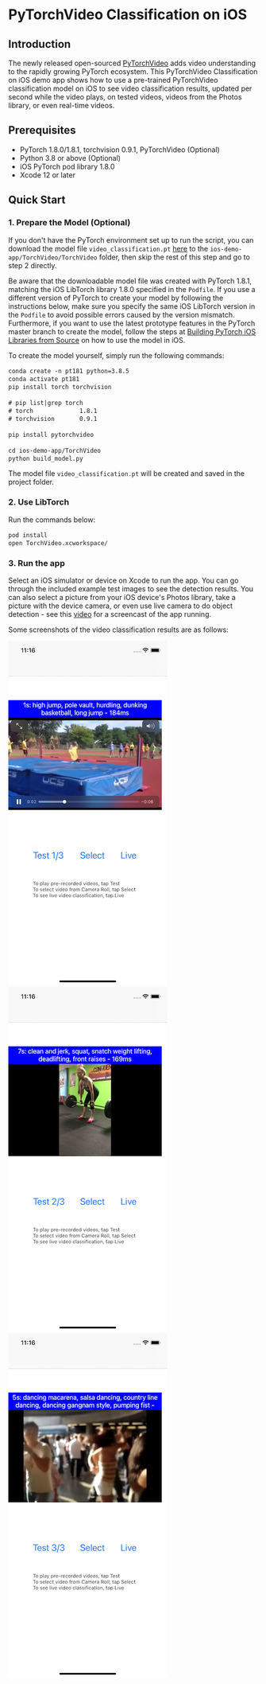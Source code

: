 # PyTorchVideo Classification on iOS

## Introduction

The newly released open-sourced [PyTorchVideo](https://github.com/facebookresearch/pytorchvideo) adds video understanding to the rapidly growing PyTorch ecosystem. This PyTorchVideo Classification on iOS demo app shows how to use a pre-trained PyTorchVideo classification model on iOS to see video classification results, updated per second while the video plays, on tested videos, videos from the Photos library, or even real-time videos.

## Prerequisites

* PyTorch 1.8.0/1.8.1, torchvision 0.9.1, PyTorchVideo (Optional)
* Python 3.8 or above (Optional)
* iOS PyTorch pod library 1.8.0
* Xcode 12 or later


## Quick Start

### 1. Prepare the Model (Optional)

If you don't have the PyTorch environment set up to run the script, you can download the model file `video_classification.pt` [here](https://drive.google.com/file/d/1qweDu7QZv7xJA7Sx_UIxjvcS7y1rQ2kE/view) to the `ios-demo-app/TorchVideo/TorchVideo` folder, then skip the rest of this step and go to step 2 directly.

Be aware that the downloadable model file was created with PyTorch 1.8.1, matching the iOS LibTorch library 1.8.0 specified in the `Podfile`. If you use a different version of PyTorch to create your model by following the instructions below, make sure you specify the same iOS LibTorch version in the `Podfile` to avoid possible errors caused by the version mismatch. Furthermore, if you want to use the latest prototype features in the PyTorch master branch to create the model, follow the steps at [Building PyTorch iOS Libraries from Source](https://pytorch.org/mobile/ios/#build-pytorch-ios-libraries-from-source) on how to use the model in iOS.

To create the model yourself, simply run the following commands:
```
conda create -n pt181 python=3.8.5
conda activate pt181
pip install torch torchvision

# pip list|grep torch
# torch             1.8.1
# torchvision       0.9.1

pip install pytorchvideo

cd ios-demo-app/TorchVideo
python build_model.py

```
The model file `video_classification.pt` will be created and saved in the project folder.

### 2. Use LibTorch

Run the commands below:

```
pod install
open TorchVideo.xcworkspace/
```

### 3. Run the app

Select an iOS simulator or device on Xcode to run the app. You can go through the included example test images to see the detection results. You can also select a picture from your iOS device's Photos library, take a picture with the device camera, or even use live camera to do object detection - see this [video](https://drive.google.com/file/d/1ijb4UIuF2VQiab4xfAsBwrQXCInvb9wd/view) for a screencast of the app running.

Some screenshots of the video classification results are as follows:

![](screenshot1.png)
![](screenshot2.png)
![](screenshot3.png)
